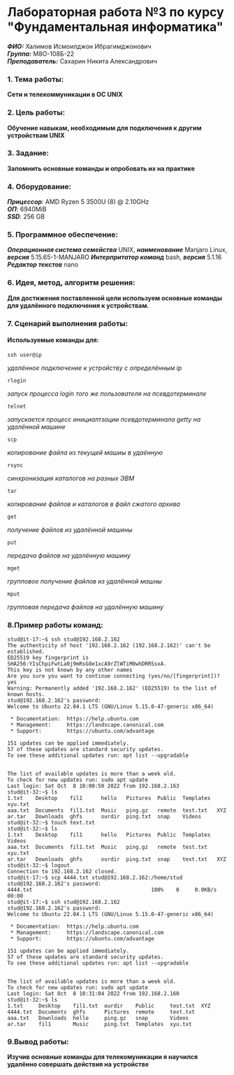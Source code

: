 # Лабораторная работа №3 по курсу "Фундаментальная информатика"
___ФИО:___ Халимов Исмоилджон Ибрагимджонович \
___Группа:___ М8О-108Б-22 \
___Преподаватель:___ Сахарин Никита Александрович

### 1. Тема работы:
__Сети и телекоммуникации в ОС UNIX__

### 2. Цель работы:
__Обучение навыкам, необходимым для подключения к другим устройствам UNIX__

### 3. Задание:
__Запомнить основные команды и опробовать их на практике__

### 4. Оборудование:
___Прицессор___: AMD Ryzen 5 3500U (8) @ 2.10GHz \
___ОП___: 6940MiB \
___SSD___: 256 GB

### 5. Программное обеспечение:
___Операционная система семейства___ UNIX, ___наименование___ Manjaro Linux, ___версия___  5.15.65-1-MANJARO
___Интерпритатор команд___ bash, ___версия___ 5.1.16
___Редактор текстов___ nano

### 6. Идея, метод, алгоритм решения:
__Для достижения поставленной цели используем основные команды для удалённого подключения к устройствам.__

### 7. Сценарий выполнения работы:
#### Используемые команды для:

    ssh user@ip
_удалённое подключение к устройству с определённым ip_

    rlogin
_запуск процесса login того же пользователя на псевдотерминале_

    telnet
_запускается процесс инициалтзации псевдотерминала getty на удалённой машине_

    scp 
_копирование файла из текущей машиы в удаённую_

    rsync
_синхронизация каталогов на разных ЭВМ_

    tar
_копирование файлов и каталогов в файл сжатого архива_

    get
_получение файлов из удалённой машины_

    put
_передача файлов на удалённую машину_
    
    mget
_групповое получение файлов из удалённой машны_

    mput
_групповая передача файлов на удалённую машину_

### 8.Пример работы команд:

```
stud@it-17:~$ ssh stud@192.168.2.162
The authenticity of host '192.168.2.162 (192.168.2.162)' can't be established.
ED25519 key fingerprint is SHA256:YIsChpiFwtLa0j9mRsG8e1xcA9rZlWTiM0whDRRSsxA.
This key is not known by any other names
Are you sure you want to continue connecting (yes/no/[fingerprint])? yes
Warning: Permanently added '192.168.2.162' (ED25519) to the list of known hosts.
stud@192.168.2.162's password: 
Welcome to Ubuntu 22.04.1 LTS (GNU/Linux 5.15.0-47-generic x86_64)

 * Documentation:  https://help.ubuntu.com
 * Management:     https://landscape.canonical.com
 * Support:        https://ubuntu.com/advantage

151 updates can be applied immediately.
57 of these updates are standard security updates.
To see these additional updates run: apt list --upgradable


The list of available updates is more than a week old.
To check for new updates run: sudo apt update
Last login: Sat Oct  8 10:00:50 2022 from 192.168.2.163
stud@it-32:~$ ls
1.txt    Desktop    fil1      hello   Pictures  Public  Templates  xyu.txt
aaa.txt  Documents  fil1.txt  Music   ping.gz   remote  test.txt   XYZ
ar.tar   Downloads  ghfs      ourdir  ping.txt  snap    Videos
stud@it-32:~$ touch text.txt
stud@it-32:~$ ls
1.txt    Desktop    fil1      hello   Pictures  Public  Templates  Videos
aaa.txt  Documents  fil1.txt  Music   ping.gz   remote  test.txt   xyu.txt
ar.tar   Downloads  ghfs      ourdir  ping.txt  snap    text.txt   XYZ
stud@it-32:~$ logout
Connection to 192.168.2.162 closed.
stud@it-17:~$ scp 4444.txt stud@192.168.2.162:/home/stud
stud@192.168.2.162's password: 
4444.txt                                      100%    0     0.0KB/s   00:00    
stud@it-17:~$ ssh stud@192.168.2.162
stud@192.168.2.162's password: 
Welcome to Ubuntu 22.04.1 LTS (GNU/Linux 5.15.0-47-generic x86_64)

 * Documentation:  https://help.ubuntu.com
 * Management:     https://landscape.canonical.com
 * Support:        https://ubuntu.com/advantage

151 updates can be applied immediately.
57 of these updates are standard security updates.
To see these additional updates run: apt list --upgradable


The list of available updates is more than a week old.
To check for new updates run: sudo apt update
Last login: Sat Oct  8 10:31:04 2022 from 192.168.2.160
stud@it-32:~$ ls
1.txt     Desktop    fil1.txt  ourdir    Public     test.txt  XYZ
4444.txt  Documents  ghfs      Pictures  remote     text.txt
aaa.txt   Downloads  hello     ping.gz   snap       Videos
ar.tar    fil1       Music     ping.txt  Templates  xyu.txt

```

### 9.Вывод работы:

__Изучив основные команды для телекомуникации я научился удалённо совершать действия на устройстве__
